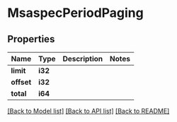 # MsaspecPeriodPaging

## Properties

Name | Type | Description | Notes
------------ | ------------- | ------------- | -------------
**limit** | **i32** |  |
**offset** | **i32** |  |
**total** | **i64** |  |

[[Back to Model list]](./README.md#documentation-for-models) [[Back to API list]](./README.md#documentation-for-api-endpoints) [[Back to README]](../README.md)
